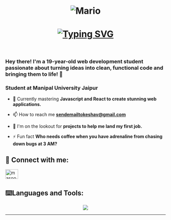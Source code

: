 <h1 align="center">
  <img src="https://user-images.githubusercontent.com/74038190/225813708-98b745f2-7d22-48cf-9150-083f1b00d6c9.gif" alt="Mario" />
</h1>
<h1 align="center"><a href="https://git.io/typing-svg"><img src="https://readme-typing-svg.herokuapp.com?font=Fira+Code&duration=2300&pause=1000&color=F70202&width=435&lines=Hello+World!+I+Am+Keshav+Bhagat" alt="Typing SVG" /></a></h1>

<br/>
<h3 align="left"> Hey there! I'm a 19-year-old web development student passionate about turning ideas into clean, functional code and bringing them to life! 🚀</h3>
<h3>Student at Manipal University Jaipur</h3>

- 🔭 Currently mastering **Javascript and React to create stunning web applications.**

- 📫 How to reach me **sendemailtokeshav@gmail.com**

- 🤝 I'm on the lookout for **projects to help me land my first job.**

- ⚡ Fun fact **Who needs coffee when you have adrenaline from chasing down bugs at 3 AM?**

<h2 align="left">📨 Connect with me:</h2>
<p align="left">
<a href="https://www.linkedin.com/in/keshav-bhagat-20631a314/" target="blank"><img align="center" src="https://raw.githubusercontent.com/rahuldkjain/github-profile-readme-generator/master/src/images/icons/Social/linked-in-alt.svg" alt="masood-khan-7710472b6" height="30" width="40" /></a>
</p>

<h2 align="left">⌨️Languages and Tools:</h2>
<div align = "center">
          <img src="https://skillicons.dev/icons?i=html,css,javascript,git,github,figma,mongodb,npm,postman,react,redux,replit,wordpress,androidstudio,bootstrap" />
<div/>

<hr>
